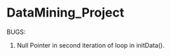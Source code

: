 DataMining_Project
==================
BUGS:
1. Null Pointer in second iteration of loop in initData().